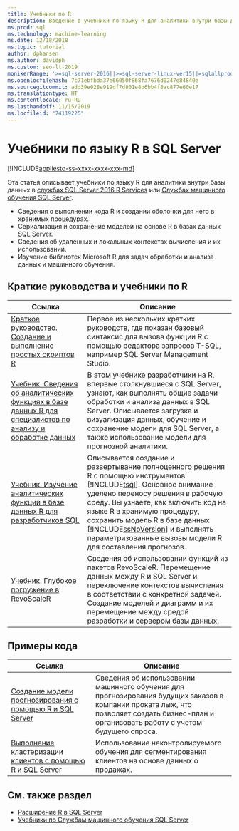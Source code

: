 ```yaml
---
title: Учебники по R
description: Введение в учебники по языку R для аналитики внутри базы данных в SQL Server.
ms.prod: sql
ms.technology: machine-learning
ms.date: 12/18/2018
ms.topic: tutorial
author: dphansen
ms.author: davidph
ms.custom: seo-lt-2019
monikerRange: '>=sql-server-2016||>=sql-server-linux-ver15||=sqlallproducts-allversions'
ms.openlocfilehash: 7c71ebfbda37e66050f868fa7676d0247e84840e
ms.sourcegitcommit: add39e028e919df7d801e8b6bb4f8ac877e60e17
ms.translationtype: HT
ms.contentlocale: ru-RU
ms.lasthandoff: 11/15/2019
ms.locfileid: "74119225"
---
```

# <a name="sql-server-r-language-tutorials"></a>Учебники по языку R в SQL Server
[!INCLUDE[appliesto-ss-xxxx-xxxx-xxx-md](../../includes/appliesto-ss-xxxx-xxxx-xxx-md.md)]

Эта статья описывает учебники по языку R для аналитики внутри базы данных в [службах SQL Server 2016 R Services](../install/sql-r-services-windows-install.md) или [Службах машинного обучения SQL Server](../install/sql-machine-learning-services-windows-install.md).

+ Сведения о выполнении кода R и создании оболочки для него в хранимых процедурах.
+ Сериализация и сохранение моделей на основе R в базах данных SQL Server.
+ Сведения об удаленных и локальных контекстах вычисления и их использовании.
+ Изучение библиотек Microsoft R для задач обработки и анализа данных и машинного обучения.

<a name="bkmk_sqltutorials"></a>

## <a name="r-quickstarts-and-tutorials"></a>Краткие руководства и учебники по R

| Ссылка | Описание |
|------|-------------|
| [Краткое руководство. Создание и выполнение простых скриптов R](quickstart-r-create-script.md) | Первое из нескольких кратких руководств, где показан базовый синтаксис для вызова функции R с помощью редактора запросов T-SQL, например SQL Server Management Studio. |
| [Учебник. Сведения об аналитических функциях в базе данных R для специалистов по анализу и обработке данных](../tutorials/walkthrough-data-science-end-to-end-walkthrough.md) | В этом учебнике разработчики на R, впервые столкнувшиеся с SQL Server, узнают, как выполнять общие задачи обработки и анализа данных в SQL Server. Описывается загрузка и визуализация данных, обучение и сохранение модели для SQL Server, а также использование модели для прогнозной аналитики. |
| [Учебник. Изучение аналитических функций в базе данных R для разработчиков SQL](../tutorials/sqldev-in-database-r-for-sql-developers.md) | Описывается создание и развертывание полноценного решения R с помощью инструментов [!INCLUDE[tsql](../../includes/tsql-md.md)]. Основное внимание уделено переносу решения в рабочую среду. Вы узнаете, как включить код на языке R в хранимую процедуру, сохранить модель R в базе данных [!INCLUDE[ssNoVersion](../../includes/ssnoversion-md.md)] и выполнять параметризованные вызовы модели R для составления прогнозов. |
| [Учебник. Глубокое погружение в RevoScaleR](deepdive-data-science-deep-dive-using-the-revoscaler-packages.md) | Сведения об использовании функций из пакетов RevoScaleR. Перемещение данных между R и SQL Server и переключение контекстов вычисления в соответствии с конкретной задачей. Создание моделей и диаграмм и их перемещение между средой разработки и сервером базы данных. |

<a name ="bkmk_samples"></a>

## <a name="code-samples"></a>Примеры кода

| Ссылка | Описание |
|------|-------------|
| [Создание модели прогнозирования с помощью R и SQL Server](https://microsoft.github.io/sql-ml-tutorials/R/rentalprediction) | Сведения об использовании машинного обучения для прогнозирования будущих заказов в компании проката лыж, что позволяет создать бизнес-план и организовать работу с учетом будущего спроса. |
| [Выполнение кластеризации клиентов с помощью R и SQL Server](https://microsoft.github.io/sql-ml-tutorials/R/customerclustering/) | Использование неконтролируемого обучения для сегментирования клиентов на основе данных о продажах. |

## <a name="see-also"></a>См. также раздел

+ [Расширение R в SQL Server](../concepts/extension-r.md)
+ [Учебники по Службам машинного обучения SQL Server](machine-learning-services-tutorials.md)

